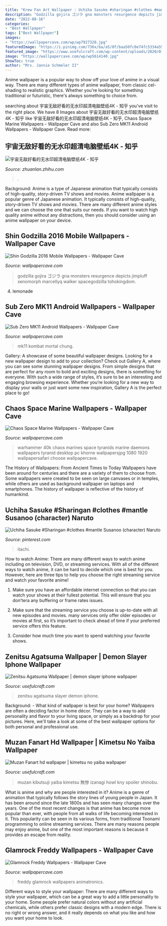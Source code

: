 ```yaml
---
title: "Krew Fan Art Wallpaper : Uchiha Sasuke #sharingan #clothes #mantle Susanoo (character) Naruto"
description: "Godzilla gojira ゴジラ gna monsters resurgence depicts jimpluff xenomorph marcellyq walker spacegodzilla tohokingdom"
date: "2022-08-16"
categories:
- "Best Wallpaper"
tags: ["Best Wallpaper"]
images:
- "https://wallpapercave.com/wp/wp7927328.jpg"
featuredImage: "https://i.pinimg.com/736x/ba/a5/0f/baa50fc0e74fc5334a559c210d40c3ec.jpg"
featured_image: "https://www.usefulcraft.com/wp-content/uploads/2020/01/muzan-fanart-hd-wallpaper-32.jpg"
image: "https://wallpapercave.com/wp/wp5614140.jpg"
ShowToc: true
author: "Mrs. Jannie Schmeler II"
---
```



Anime wallpaper is a popular way to show off your love of anime in a visual way. There are many different types of anime wallpaper, from classic cel-shading to realistic graphics. Whether you're looking for something traditional or futuristic, there's always something to choice from.

	

		
searching about 宇宙无敌好看的无水印超清电脑壁纸4K - 知乎 you've visit to the right place. We have 8 Images about 宇宙无敌好看的无水印超清电脑壁纸4K - 知乎 like 宇宙无敌好看的无水印超清电脑壁纸4K - 知乎, Chaos Space Marine Wallpapers - Wallpaper Cave and also Sub Zero MK11 Android Wallpapers - Wallpaper Cave. Read more:
		
    
## 宇宙无敌好看的无水印超清电脑壁纸4K - 知乎

<img loading=lazy src="https://pic4.zhimg.com/v2-2aebe1bd05fa1484abbc170d7c4dbb23_r.jpg" onerror="this.onerror=null;this.src='https://tse2.mm.bing.net/th?id=OIP.oTvVXqpMkIaOlxIRBDDFHgHaEK&amp;pid=15.1';" alt="宇宙无敌好看的无水印超清电脑壁纸4K - 知乎">

_Source: zhuanlan.zhihu.com_

>. 

	

Background: Anime is a type of Japanese animation that typically consists of high-quality, story-driven TV shows and movies.
Anime wallpaper is a popular genre of Japanese animation. It typically consists of high-quality, story-driven TV shows and movies. There are many different anime styles and we can choose the one that suits our needs. If you want to watch high quality anime without any distractions, then you should consider using an anime wallpaper on your device.

    
## Shin Godzilla 2016 Mobile Wallpapers - Wallpaper Cave

<img loading=lazy src="https://wallpapercave.com/wp/wp5614140.jpg" onerror="this.onerror=null;this.src='https://tse4.mm.bing.net/th?id=OIP.eHazU9703wVt1hUewGJpDAHaKK&amp;pid=15.1';" alt="Shin Godzilla 2016 Mobile Wallpapers - Wallpaper Cave">

_Source: wallpapercave.com_

>godzilla gojira ゴジラ gna monsters resurgence depicts jimpluff xenomorph marcellyq walker spacegodzilla tohokingdom. 

	

4. lemonade 

    
## Sub Zero MK11 Android Wallpapers - Wallpaper Cave

<img loading=lazy src="https://wallpapercave.com/wp/wp5099587.jpg" onerror="this.onerror=null;this.src='https://tse3.mm.bing.net/th?id=OIP.UKFOFp6W4fYYoTyB5tuw4wHaMW&amp;pid=15.1';" alt="Sub Zero MK11 Android Wallpapers - Wallpaper Cave">

_Source: wallpapercave.com_

>mk11 kombat mortal chung. 

	

Gallery: A showcase of some beautiful wallpaper designs.
Looking for a new wallpaper design to add to your collection? Check out Gallery A, where you can see some stunning wallpaper designs. From simple designs that are perfect for any room to bold and exciting designs, there is something for everyone. With such a wide range of styles, it’s sure to be an interesting and engaging browsing experience. Whether you’re looking for a new way to display your walls or just want some new inspiration, Gallery A is the perfect place to go!





	
	
    
## Chaos Space Marine Wallpapers - Wallpaper Cave

<img loading=lazy src="https://wallpapercave.com/wp/HMbrbx0.jpg" onerror="this.onerror=null;this.src='https://tse2.mm.bing.net/th?id=OIP.xNWa2RxEXzaFZc42J-ajuQHaEK&amp;pid=15.1';" alt="Chaos Space Marine Wallpapers - Wallpaper Cave">

_Source: wallpapercave.com_

>warhammer 40k chaos marines space tyranids marine daemons wallpapers tyranid desktop pc khorne wallpapersjpg 1080 1920 wallpapersafari choose wallpapercave. 

	

The History of Wallpapers: From Ancient Times to Today
Wallpapers have been around for centuries and there are a variety of them to choose from. Some wallpapers were created to be seen on large canvases or in temples, while others are used as background wallpaper on laptops and smartphones. The history of wallpaper is reflective of the history of humankind.

    
## Uchiha Sasuke #Sharingan #clothes #mantle Susanoo (character) Naruto

<img loading=lazy src="https://i.pinimg.com/736x/ba/a5/0f/baa50fc0e74fc5334a559c210d40c3ec.jpg" onerror="this.onerror=null;this.src='https://tse2.mm.bing.net/th?id=OIP.LrnSL9iclMRs1VNGdjaR3QHaKH&amp;pid=15.1';" alt="Uchiha Sasuke #Sharingan #clothes #mantle Susanoo (character) Naruto">

_Source: pinterest.com_

>itachi. 

	

How to watch Anime: There are many different ways to watch anime including on television, DVD, or streaming services.
With all of the different ways to watch anime, it can be hard to decide which one is best for you. However, here are three tips to help you choose the right streaming service and watch your favorite anime!
1. Make sure you have an affordable internet connection so that you can watch your shows at their fullest potential. This will ensure that you don’tera any buffering or frame rates issues.

2. Make sure that the streaming service you choose is up-to-date with all new episodes and movies. many services only offer older episodes or movies at first, so it’s important to check ahead of time if your preferred service offers this feature.

3. Consider how much time you want to spend watching your favorite shows.

    
## Zenitsu Agatsuma Wallpaper | Demon Slayer Iphone Wallpaper

<img loading=lazy src="https://www.usefulcraft.com/wp-content/uploads/2020/01/zenitsu-agatsuma-wallpaper-21.jpg" onerror="this.onerror=null;this.src='https://tse1.mm.bing.net/th?id=OIP.CKrBaz9vzUVzbeVWonwsiQHaK5&amp;pid=15.1';" alt="Zenitsu Agatsuma Wallpaper | demon slayer iphone wallpaper">

_Source: usefulcraft.com_

>zenitsu agatsuma slayer demon iphone. 

	

Background: - What kind of wallpaper is best for your home?
Wallpapers are often a deciding factor in home décor. They can be a way to add personality and flavor to your living space, or simply as a backdrop for your pictures. Here, we'll take a look at some of the best wallpaper options for both personal and professional use.

    
## Muzan Fanart Hd Wallpaper | Kimetsu No Yaiba Wallpaper

<img loading=lazy src="https://www.usefulcraft.com/wp-content/uploads/2020/01/muzan-fanart-hd-wallpaper-32.jpg" onerror="this.onerror=null;this.src='https://tse3.mm.bing.net/th?id=OIP.DPEXf9nufk7jV8_WjTDADQAAAA&amp;pid=15.1';" alt="Muzan Fanart hd wallpaper | kimetsu no yaiba wallpaper">

_Source: usefulcraft.com_

>muzan kibutsuji yaiba kimetsu 無惨 izanagi howl kny spoiler shinobu. 

	

What is anime and why are people interested in it?
Anime is a genre of animation that typically follows the story lines of young people in Japan. It has been around since the late 1800s and has seen many changes over the years. One of the most recent changes is that anime has become more popular than ever, with people from all walks of life becoming interested in it. This popularity can be seen in its various forms, from traditional Toonami programming to online streaming services. There are many reasons people may enjoy anime, but one of the most important reasons is because it provides an escape from reality.

    
## Glamrock Freddy Wallpapers - Wallpaper Cave

<img loading=lazy src="https://wallpapercave.com/wp/wp7927328.jpg" onerror="this.onerror=null;this.src='https://tse3.mm.bing.net/th?id=OIP.nVnQ2MWGTuys8gZO7pcd5AHaLQ&amp;pid=15.1';" alt="Glamrock Freddy Wallpapers - Wallpaper Cave">

_Source: wallpapercave.com_

>freddy glamrock wallpapers animatronics. 

	

Different ways to style your wallpaper:
There are many different ways to style your wallpaper, which can be a great way to add a little personality to your home. Some people prefer natural colors without any artificial chemicals, while others prefer classic designs with a modern edge. There is no right or wrong answer, and it really depends on what you like and how you want your home to look.

